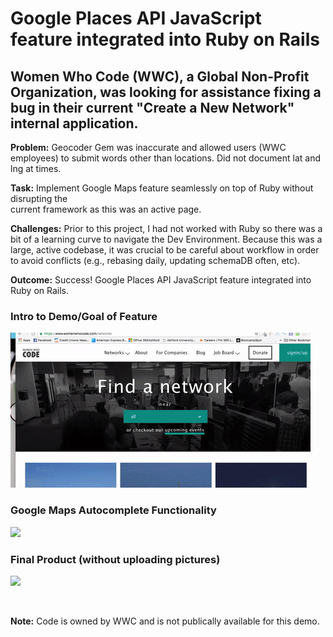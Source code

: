 
# Google Places API JavaScript feature integrated into Ruby on Rails


## Women Who Code (WWC), a Global Non-Profit Organization, was looking for assistance fixing a bug in their current "Create a New Network" internal application.		 

**Problem:**  	Geocoder Gem was inaccurate and allowed users (WWC employees) to submit 
            words other than locations.  Did not document lat and lng at times.

**Task:**       Implement Google Maps feature seamlessly on top of Ruby without disrupting the      	
            current framework as this was an active page.

**Challenges:** Prior to this project, I had not worked with Ruby so there was a bit of a learning curve to navigate the Dev 			 Environment.  Because this was a large, active codebase, it was crucial to be careful about workflow in order to avoid conflicts (e.g., rebasing daily, updating schemaDB often, etc).

**Outcome:** 	Success! Google Places API JavaScript feature integrated into Ruby on Rails.


### Intro to Demo/Goal of Feature
![](assets/IntroDemo.gif)


### Google Maps Autocomplete Functionality
![](assets/Geocoding.gif)

### Final Product (without uploading pictures)
![](assets/Final.gif)


<br>

**Note:**  Code is owned by WWC and is not publically available for this demo.
